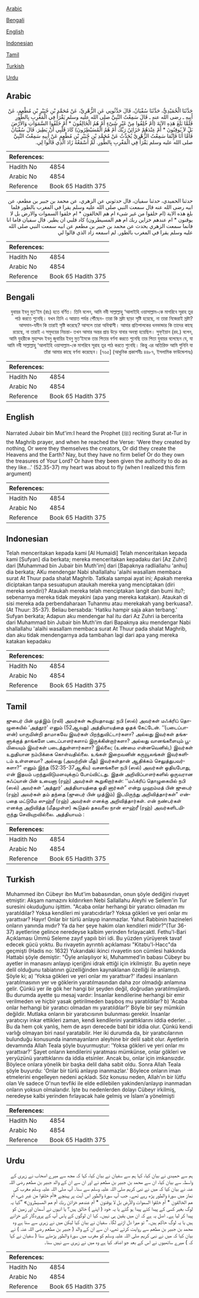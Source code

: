 [Arabic](#arabic)

[Bengali](#bengali)

[English](#english)

[Indonesian](#indonesian)

[Tamil](#tamil)

[Turkish](#turkish)

[Urdu](#urdu)

## Arabic


<div dir="rtl" lang="ar" style={{fontSize:'larger',backgroundColor:'#f8f9fa',padding:20}}>
حَدَّثَنَا الْحُمَيْدِيُّ، حَدَّثَنَا سُفْيَانُ، قَالَ حَدَّثُونِي عَنِ الزُّهْرِيِّ، عَنْ مُحَمَّدِ بْنِ جُبَيْرِ بْنِ مُطْعِمٍ، عَنْ أَبِيهِ ـ رضى الله عنه ـ قَالَ سَمِعْتُ النَّبِيَّ صلى الله عليه وسلم يَقْرَأُ فِي الْمَغْرِبِ بِالطُّورِ فَلَمَّا بَلَغَ هَذِهِ الآيَةَ ‏(‏أَمْ خُلِقُوا مِنْ غَيْرِ شَىْءٍ أَمْ هُمُ الْخَالِقُونَ * أَمْ خَلَقُوا السَّمَوَاتِ وَالأَرْضَ بَلْ لاَ يُوقِنُونَ * أَمْ عِنْدَهُمْ خَزَائِنُ رَبِّكَ أَمْ هُمُ الْمُسَيْطِرُونَ‏)‏ كَادَ قَلْبِي أَنْ يَطِيرَ‏.‏ قَالَ سُفْيَانُ فَأَمَّا أَنَا فَإِنَّمَا سَمِعْتُ الزُّهْرِيَّ يُحَدِّثُ عَنْ مُحَمَّدِ بْنِ جُبَيْرِ بْنِ مُطْعِمٍ عَنْ أَبِيهِ سَمِعْتُ النَّبِيَّ صلى الله عليه وسلم يَقْرَأُ فِي الْمَغْرِبِ بِالطُّورِ‏.‏ لَمْ أَسْمَعْهُ زَادَ الَّذِي قَالُوا لِي‏.‏
</div>
<div style={{backgroundColor:'#f8f9fa',padding:20, marginBottom: 10}}><table> <thead> <tr> <th>References:</th> <th></th> </tr> </thead> <tbody><tr><td>Hadith No</td><td>4854</td></tr><tr><td>Arabic No</td><td>4854</td></tr><tr><td>Reference</td><td>Book 65 Hadith 375</td></tr></tbody></table></div>


<div dir="rtl" lang="ar" style={{fontSize:'larger',backgroundColor:'#f8f9fa',padding:20}}>
حدثنا الحميدي، حدثنا سفيان، قال حدثوني عن الزهري، عن محمد بن جبير بن مطعم، عن ابيه رضى الله عنه قال سمعت النبي صلى الله عليه وسلم يقرا في المغرب بالطور فلما بلغ هذه الاية (ام خلقوا من غير شىء ام هم الخالقون * ام خلقوا السموات والارض بل لا يوقنون * ام عندهم خزاين ربك ام هم المسيطرون) كاد قلبي ان يطير. قال سفيان فاما انا فانما سمعت الزهري يحدث عن محمد بن جبير بن مطعم عن ابيه سمعت النبي صلى الله عليه وسلم يقرا في المغرب بالطور. لم اسمعه زاد الذي قالوا لي
</div>
<div style={{backgroundColor:'#f8f9fa',padding:20, marginBottom: 10}}><table> <thead> <tr> <th>References:</th> <th></th> </tr> </thead> <tbody><tr><td>Hadith No</td><td>4854</td></tr><tr><td>Arabic No</td><td>4854</td></tr><tr><td>Reference</td><td>Book 65 Hadith 375</td></tr></tbody></table></div>

## Bengali


<div dir="rtl" lang="bn" style={{fontSize:'larger',backgroundColor:'#f8f9fa',padding:20}}>
যুবায়র ইবনু মুত‘ইম (রাঃ) হতে বর্ণিত। তিনি বলেন, আমি নবী সাল্লাল্লাহু ‘আলাইহি ওয়াসাল্লাম-কে মাগরিবে সূরাহ তূর পাঠ করতে শুনেছি। যখন তিনি এ আয়াত পর্যন্ত পৌঁছেন- তারা কি স্রষ্টা ছাড়া সৃষ্টি হয়েছে, না তারা নিজেরাই স্রষ্টা? আসমান-যমীন কি তারাই সৃষ্টি করেছে? আসলে তারা অবিশ্বাসী। আমার প্রতিপালকের ধনভান্ডার কি তাদের কাছে রয়েছে, না তারাই এ সমূদয়ের নিয়ন্তা- তখন আমার অন্তর প্রায় উড়ে যাবার অবস্থা হয়েছিল। সুফ্ইয়ান (রহ.) বলেন, আমি যুহরীকে মুহাম্মদ ইবনু জুবায়ির ইবনু মুত‘ইমকে তার পিতার বর্ণনা করতে শুনেছি তার পিতা যুবায়র বলেছেন যে, যা আমি নবী সাল্লাল্লাহু ‘আলাইহি ওয়াসাল্লাম-কে মাগরিবে সূরাহ তূর পাঠ করতে শুনেছি। কিন্তু এর অতিরিক্ত আমি শুনিনি যা তাঁরা আমার কাছে বর্ণনা করেছেন। [৭৬৫] (আধুনিক প্রকাশনীঃ ৪৪৮৭, ইসলামিক ফাউন্ডেশনঃ)
</div>
<div style={{backgroundColor:'#f8f9fa',padding:20, marginBottom: 10}}><table> <thead> <tr> <th>References:</th> <th></th> </tr> </thead> <tbody><tr><td>Hadith No</td><td>4854</td></tr><tr><td>Arabic No</td><td>4854</td></tr><tr><td>Reference</td><td>Book 65 Hadith 375</td></tr></tbody></table></div>

## English


<div dir="ltr" lang="en" style={{fontSize:'larger',backgroundColor:'#f8f9fa',padding:20}}>
Narrated Jubair bin Mut'im:I heard the Prophet (ﷺ) reciting Surat at-Tur in the Maghrib prayer, and when he reached the Verse: 'Were they created by nothing, Or were they themselves the creators, Or did they create the Heavens and the Earth? Nay, but they have no firm belief Or do they own the treasures of Your Lord? Or have they been given the authority to do as they like...' (52.35-37) my heart was about to fly (when I realized this firm argument)
</div>
<div style={{backgroundColor:'#f8f9fa',padding:20, marginBottom: 10}}><table> <thead> <tr> <th>References:</th> <th></th> </tr> </thead> <tbody><tr><td>Hadith No</td><td>4854</td></tr><tr><td>Arabic No</td><td>4854</td></tr><tr><td>Reference</td><td>Book 65 Hadith 375</td></tr></tbody></table></div>

## Indonesian


<div dir="ltr" lang="id" style={{fontSize:'larger',backgroundColor:'#f8f9fa',padding:20}}>
Telah menceritakan kepada kami [Al Humaidi] Telah menceritakan kepada kami [Sufyan] dia berkata; mereka menceritakan kepadaku dari [Az Zuhri] dari [Muhammad bin Jubair bin Muth'im] dari [Bapaknya radliallahu 'anhu] dia berkata; AKu mendengar Nabi shallallahu 'alaihi wasallam membaca surat At Thuur pada shalat Maghrib. Tatkala sampai ayat ini; Apakah mereka diciptakan tanpa sesuatupun ataukah mereka yang menciptakan (diri mereka sendiri)? Ataukah mereka telah menciptakan langit dan bumi itu?; sebenarnya mereka tidak meyakini (apa yang mereka katakan). Ataukah di sisi mereka ada perbendaharaan Tuhanmu atau merekakah yang berkuasa?. (At Thuur: 35-37). Beliau bersabda: 'Hatiku hampir saja akan terbang.' Sufyan berkata; Adapun aku mendengar hal itu dari Az Zuhri ia bercerita dari Muhammad bin Jubair bin Muth'im dari Bapaknya aku mendengar Nabi shallallahu 'alaihi wasallam membaca surat At Thuur pada shalat Maghrib, dan aku tidak mendengarnya ada tambahan lagi dari apa yang mereka katakan kepadaku
</div>
<div style={{backgroundColor:'#f8f9fa',padding:20, marginBottom: 10}}><table> <thead> <tr> <th>References:</th> <th></th> </tr> </thead> <tbody><tr><td>Hadith No</td><td>4854</td></tr><tr><td>Arabic No</td><td>4854</td></tr><tr><td>Reference</td><td>Book 65 Hadith 375</td></tr></tbody></table></div>

## Tamil


<div dir="ltr" lang="ta" style={{fontSize:'larger',backgroundColor:'#f8f9fa',padding:20}}>
ஜுபைர் பின் முத்இம் (ரலி) அவர்கள் கூறியதாவது: நபி (ஸல்) அவர்கள் மஃக்ரிப் தொழுகையில் ‘அத்தூர்’ எனும் (52ஆவது) அத்தியாயத்தை ஓதக் கேட்டேன். ‘‘(படைப்பாளன்) யாருமின்றி தாமாகவே இவர்கள் பிறந்துவிட்டார்களா? அல்லது இவர்கள் தங்களுக்குத் தாங்களே படைப்பாளர்களாய் இருக்கின்றார்களா? அல்லது வானங்களையும் பூமியையும் இவர்கள் படைத்துள்ளார்களா? இல்லை; (உண்மை என்னவெனில்,) இவர்கள் உறுதியான நம்பிக்கை கொள்வதில்லை. உங்கள் இறைவனின் கருவூலங்கள் இவர்களிடம் உள்ளனவா? அல்லது (அவற்றின் மீது) இவர்கள்தான் ஆதிக்கம் செலுத்துபவர்களா?” எனும் இந்த (52:35-37ஆகிய) வசனங்களை நபி (ஸல்) அவர்கள் ஓதியபோது, என் இதயம் பறந்துவிடுமளவுக்குப் போய்விட்டது. இதன் அறிவிப்பாளர்களில் ஒருவரான சுஃப்யான் பின் உயைனா (ரஹ்) அவர்கள் கூறுகிறார்கள்: ‘‘மஃக்ரிப் தொழுகையில் நபி (ஸல்) அவர்கள் ‘அத்தூர்’ அத்தியாயத்தை ஓதி னார்கள்” என்று முஹம்மத் பின் ஜுபைர் (ரஹ்) அவர்கள் தம் தந்தை (ஜுபைர் பின் முத்இம்) இடமிருந்து அறிவித்தார்கள்” என்பதை மட்டுமே ஸுஹ்ரீ (ரஹ்) அவர்கள் எனக்கு அறிவித்தார்கள். என் நண்பர்கள் எனக்கு அறிவித்த (மீதமுள்ள) கூடுதல் தகவலை நான் ஸுஹ்ரீ (ரஹ்) அவர்களிடமிருந்து செவியுறவில்லை. அத்தியாயம் :
</div>
<div style={{backgroundColor:'#f8f9fa',padding:20, marginBottom: 10}}><table> <thead> <tr> <th>References:</th> <th></th> </tr> </thead> <tbody><tr><td>Hadith No</td><td>4854</td></tr><tr><td>Arabic No</td><td>4854</td></tr><tr><td>Reference</td><td>Book 65 Hadith 375</td></tr></tbody></table></div>

## Turkish


<div dir="ltr" lang="tr" style={{fontSize:'larger',backgroundColor:'#f8f9fa',padding:20}}>
Muhammed ibn Cübeyr ibn Mut'im babasından, onun şöyle dediğini rivayet etmiştir: Akşam namazını kıldırırken Nebi Sallallahu Aleyhi ve Sellem'in Tur suresini okuduğunu işittim. "Acaba onlar herhangi bir yaratıcı olmadan mı yaratıldılar? Yoksa kendileri mi yaratıcıdırlar? Yoksa gökleri ve yeri onlar mı yarattııar? Hayır! Onlar bir türlü anlayıp inanmazlar. Yahut Rabbinin hazineleri onların yanında mıdır? Ya da her şeye hakim olan kendileri midir?"(Tur 36-37) ayetlerine gelince neredeyse kalbim yerinden fırlayacaktl. Fethu'l-Bari Açıklaması Ümmü Seleme zayıf yapılı biri idi. Bu yüzden yürüyerek tavaf edecek gücü yoktu. Bu rivayetin ayrıntılı açıklaması "Kitabu'l-Hacc"da geçmişti (Hadis no: 1632) Yukarıdaki ikinci rivayetin son cümlesi hakkında Hattabi şöyle demiştir: "Öyle anlaşılıyor ki, Muhammed'in babası Cübeyr bu ayetler in manasını anlayıp içeriğini idrak ettiği için irkilmiştir. Bu ayetin neye delil olduğunu tabiatının güzelliğinden kaynaklanan özelliği ile anlamıştı. Şöyle ki; a) 'Yoksa gökleri ve yeri onlar mı yarattııar?' ifadesi insanların yaratılmasının yer ve göklerin yaratılmasından daha zor olmadığı anlamına gelir. Çünkü yer ile gök her hangi bir şeyden değil, doğrudan yaratılmışlardı. Bu durumda ayette şu mesaj vardır: İnsanlar kendilerine herhangi bir emir verilmeden ve hiçbir yasak getirilmeden başıboş mu yaratıldılar? b) 'Acaba onlar herhangi bir yaratıcı olmadan mı yaratıldılar?' Böyle bir şey mümkün değildir. Mutlaka onların bir yaratıcısının bulunması gerekir. İnsanlar yaratıcıyı inkar ettikleri zaman, kendi kendilerini yarattıklarını iddia ederler. .. Bu da hem çok yanlış, hem de aşırı derecede batıl bir iddia olur. Çünkü kendi varlığı olmayan biri nasıl yaratabilir. Her iki durumda da, bir yaratıcılarının bulunduğu konusunda inanmayanların aleyhine bir delil sabit olur. Ayetlerin devamında Allah Teala şöyle buyurmuştur: 'Yoksa gökleri ve yeri onlar mı yarattııar?' Şayet onların kendilerini yaratması mümkünse, onlar gökleri ve yeryüzünü yarattıklarını da iddia etsinler. Ancak bu, onlar için imkansızdır. Böylece onlara yönelik bir başka delil daha sabit oldu. Sonra Allah Teala şöyle buyurdu: 'Onlar bir türlü anlayıp inanmazlar.' Böylece onların iman etmelerini engelleyen nedeni açıkladı. Söz konusu neden, Allah'ın bir lütfu olan Ve sadece O'nun tevfiki ile elde edilebilen yakinden/anlayıp inanmadan onların yoksun olmalarıdır. İşte bu nedenlerden dolayı Cübeyr irkilmiş, neredeyse kalbi yerinden fırlayacak hale gelmiş ve İslam'a yönelmişti
</div>
<div style={{backgroundColor:'#f8f9fa',padding:20, marginBottom: 10}}><table> <thead> <tr> <th>References:</th> <th></th> </tr> </thead> <tbody><tr><td>Hadith No</td><td>4854</td></tr><tr><td>Arabic No</td><td>4854</td></tr><tr><td>Reference</td><td>Book 65 Hadith 375</td></tr></tbody></table></div>

## Urdu


<div dir="rtl" lang="ur" style={{fontSize:'larger',backgroundColor:'#f8f9fa',padding:20}}>
ہم سے حمیدی نے بیان کیا، کہا ہم سے سفیان نے بیان کیا، کہا کہ مجھ سے میرے اصحاب نے زہری کے واسطہ سے بیان کیا، ان سے محمد بن جبیر بن مطعم نے اور ان سے ان کے والد جبیر بن مطعم رضی اللہ عنہ نے بیان کیا کہ میں نے نبی کریم صلی اللہ علیہ وسلم سے سنا۔ آپ صلی اللہ علیہ وسلم مغرب کی نماز میں سورۃ والطور پڑھ رہے تھے۔ جب آپ سورۃ والطور اس آیت پر پہنچے «أم خلقوا من غير شىء أم هم الخالقون * أم خلقوا السموات والأرض بل لا يوقنون * أم عندهم خزائن ربك أم هم المسيطرون‏» ”کیا یہ لوگ بغیر کسی کے پیدا کئے پیدا ہو گئے یا یہ خود ( اپنے ) خالق ہیں؟ یا انہوں نے آسمان اور زمین کو پیدا کر لیا ہے۔ اصل یہ ہے کہ ان میں یقین ہی نہیں۔ کیا ان لوگوں کے پاس آپ کے پروردگار کے خزانے ہیں یا یہ لوگ حاکم ہیں۔“ تو میرا دل اڑنے لگا۔ سفیان نے بیان کیا لیکن میں نے زہری سے سنا ہے وہ محمد بن جبیر بن مطعم سے روایت کرتے تھے، ان سے ان کے والد ( جبیر بن مطعم رضی اللہ عنہ ) نے بیان کیا کہ میں نے نبی کریم صلی اللہ علیہ وسلم کو مغرب میں سورۃ والطور پڑھتے سنا ( سفیان نے کہا کہ ) میرے ساتھیوں نے اس کے بعد جو اضافہ کیا ہے وہ میں نے زہری سے نہیں سنا۔
</div>
<div style={{backgroundColor:'#f8f9fa',padding:20, marginBottom: 10}}><table> <thead> <tr> <th>References:</th> <th></th> </tr> </thead> <tbody><tr><td>Hadith No</td><td>4854</td></tr><tr><td>Arabic No</td><td>4854</td></tr><tr><td>Reference</td><td>Book 65 Hadith 375</td></tr></tbody></table></div>